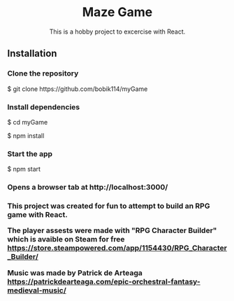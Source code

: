 <div align=center>
  <h1>Maze Game</h1>

<p>This is a hobby project to excercise with React.</p>
</div>
<h2>Installation</h2>
<h3>Clone the repository</h3>
$ git clone https://github.com/bobik114/myGame

<h3>Install dependencies</h3>
<p>$ cd myGame</p>
<p>$ npm install</p>

<h3>Start the app</h3>
$ npm start

<h3>Opens a browser tab at http://localhost:3000/<h3>

This project was created for fun to attempt to build an RPG game with React. 

The player assests were made with "RPG Character Builder" which is avaible on Steam for free https://store.steampowered.com/app/1154430/RPG_Character_Builder/

Music was made by Patrick de Arteaga
https://patrickdearteaga.com/epic-orchestral-fantasy-medieval-music/
